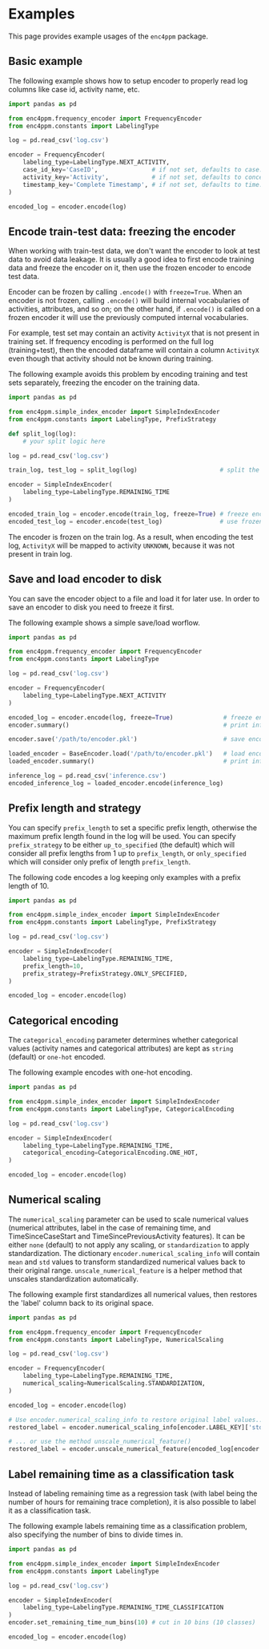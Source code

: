 # Examples

This page provides example usages of the `enc4ppm` package.

## Basic example

The following example shows how to setup encoder to properly read log columns like case id, activity name, etc.

```python
import pandas as pd

from enc4ppm.frequency_encoder import FrequencyEncoder
from enc4ppm.constants import LabelingType

log = pd.read_csv('log.csv')

encoder = FrequencyEncoder(
    labeling_type=LabelingType.NEXT_ACTIVITY,
    case_id_key='CaseID',               # if not set, defaults to case:concept:name
    activity_key='Activity',            # if not set, defaults to concept:name
    timestamp_key='Complete Timestamp', # if not set, defaults to time:timestamp
)

encoded_log = encoder.encode(log)
```

## Encode train-test data: freezing the encoder

When working with train-test data, we don't want the encoder to look at test data to avoid data leakage. It is usually a good idea to first encode training data and freeze the encoder on it, then use the frozen encoder to encode test data.

Encoder can be frozen by calling `.encode()` with `freeze=True`. When an encoder is not frozen, calling `.encode()`  will build internal vocabularies of activities, attributes, and so on; on the other hand, if `.encode()` is called on a frozen encoder it will use the previously computed internal vocabularies.

For example, test set may contain an activity `ActivityX` that is not present in training set. If frequency encoding is performed on the full log (training+test), then the encoded dataframe will contain a column `ActivityX` even though that activity should not be known during training.

The following example avoids this problem by encoding training and test sets separately, freezing the encoder on the training data.

```python
import pandas as pd

from enc4ppm.simple_index_encoder import SimpleIndexEncoder
from enc4ppm.constants import LabelingType, PrefixStrategy

def split_log(log):
    # your split logic here

log = pd.read_csv('log.csv')

train_log, test_log = split_log(log)                       # split the log before encoding

encoder = SimpleIndexEncoder(
    labeling_type=LabelingType.REMAINING_TIME
)

encoded_train_log = encoder.encode(train_log, freeze=True) # freeze encoder on train log
encoded_test_log = encoder.encode(test_log)                # use frozen encoder on test log
```

The encoder is frozen on the train log. As a result, when encoding the test log, `ActivityX` will be mapped to activity `UNKNOWN`, because it was not present in train log.

## Save and load encoder to disk

You can save the encoder object to a file and load it for later use. In order to save an encoder to disk you need to freeze it first.

The following example shows a simple save/load worflow.

```python
import pandas as pd

from enc4ppm.frequency_encoder import FrequencyEncoder
from enc4ppm.constants import LabelingType

log = pd.read_csv('log.csv')

encoder = FrequencyEncoder(
    labeling_type=LabelingType.NEXT_ACTIVITY
)

encoded_log = encoder.encode(log, freeze=True)              # freeze encoder
encoder.summary()                                           # print info about the encoder

encoder.save('/path/to/encoder.pkl')                        # save encoder to disk

loaded_encoder = BaseEncoder.load('/path/to/encoder.pkl')   # load encoder from disk
loaded_encoder.summary()                                    # print info about loaded_encoder (should output the same as encoder.summary())

inference_log = pd.read_csv('inference.csv')
encoded_inference_log = loaded_encoder.encode(inference_log)
```

## Prefix length and strategy

You can specify `prefix_length` to set a specific prefix length, otherwise the maximum prefix length found in the log will be used. You can specify `prefix_strategy` to be either `up_to_specified` (the default) which will consider all prefix lengths from 1 up to `prefix_length`, or `only_specified` which will consider only prefix of length `prefix_length`.

The following code encodes a log keeping only examples with a prefix length of 10.

```python
import pandas as pd

from enc4ppm.simple_index_encoder import SimpleIndexEncoder
from enc4ppm.constants import LabelingType, PrefixStrategy

log = pd.read_csv('log.csv')

encoder = SimpleIndexEncoder(
    labeling_type=LabelingType.REMAINING_TIME,
    prefix_length=10,
    prefix_strategy=PrefixStrategy.ONLY_SPECIFIED,
)

encoded_log = encoder.encode(log)
```

## Categorical encoding

The `categorical_encoding` parameter determines whether categorical values (activity names and categorical attributes) are kept as `string` (default) or `one-hot` encoded.

The following example encodes with one-hot encoding.

```python
import pandas as pd

from enc4ppm.simple_index_encoder import SimpleIndexEncoder
from enc4ppm.constants import LabelingType, CategoricalEncoding

log = pd.read_csv('log.csv')

encoder = SimpleIndexEncoder(
    labeling_type=LabelingType.REMAINING_TIME,
    categorical_encoding=CategoricalEncoding.ONE_HOT,
)

encoded_log = encoder.encode(log)
```

## Numerical scaling

The `numerical_scaling` parameter can be used to scale numerical values (numerical attributes, label in the case of remaining time, and TimeSinceCaseStart and TimeSincePreviousActivity features). It can be either `none` (default) to not apply any scaling, or `standardization` to apply standardization. The dictionary `encoder.numerical_scaling_info` will contain `mean` and `std` values to transform standardized numerical values back to their original range. `unscale_numerical_feature` is a helper method that unscales standardization automatically.

The following example first standardizes all numerical values, then restores the 'label' column back to its original space.

```python
import pandas as pd

from enc4ppm.frequency_encoder import FrequencyEncoder
from enc4ppm.constants import LabelingType, NumericalScaling

log = pd.read_csv('log.csv')

encoder = FrequencyEncoder(
    labeling_type=LabelingType.REMAINING_TIME,
    numerical_scaling=NumericalScaling.STANDARDIZATION,
)

encoded_log = encoder.encode(log)

# Use encoder.numerical_scaling_info to restore original label values...
restored_label = encoder.numerical_scaling_info[encoder.LABEL_KEY]['std'] * encoded_log[encoder.LABEL_KEY] + encoder.numerical_scaling_info[encoder.LABEL_KEY]['mean']

# ... or use the method unscale_numerical_feature()
restored_label = encoder.unscale_numerical_feature(encoded_log[encoder.LABEL_KEY], encoder.LABEL_KEY)

```

## Label remaining time as a classification task

Instead of labeling remaining time as a regression task (with label being the number of hours for remaining trace completion), it is also possible to label it as a classification task.

The following example labels remaining time as a classification problem, also specifying the number of bins to divide times in.

```python
import pandas as pd

from enc4ppm.simple_index_encoder import SimpleIndexEncoder
from enc4ppm.constants import LabelingType

log = pd.read_csv('log.csv')

encoder = SimpleIndexEncoder(
    labeling_type=LabelingType.REMAINING_TIME_CLASSIFICATION
)
encoder.set_remaining_time_num_bins(10) # cut in 10 bins (10 classes)

encoded_log = encoder.encode(log)
```
